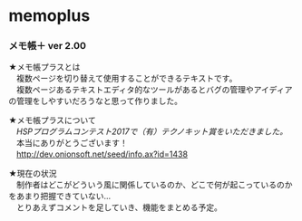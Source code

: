 ﻿# memoplus
### メモ帳＋ ver 2.00

★メモ帳プラスとは  
　複数ページを切り替えて使用することができるテキストです。  
　複数ページあるテキストエディタ的なツールがあるとバグの管理やアイディアの管理をしやすいだろうなと思って作りました。  

★メモ帳プラスについて  
　*HSPプログラムコンテスト2017で（有）テクノキット賞をいただきました。*  
　本当にありがとうございます！  
　http://dev.onionsoft.net/seed/info.ax?id=1438  
 
★現在の状況  
　制作者はどこがどういう風に関係しているのか、どこで何が起こっているのかをあまり把握できていない...  
　とりあえずコメントを足していき、機能をまとめる予定。  
 
